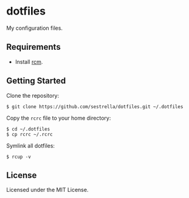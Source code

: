 # dotfiles

My configuration files.

## Requirements

- Install [rcm](https://github.com/thoughtbot/rcm).

## Getting Started

Clone the repository:

```
$ git clone https://github.com/sestrella/dotfiles.git ~/.dotfiles
```

Copy the `rcrc` file to your home directory:

```
$ cd ~/.dotfiles
$ cp rcrc ~/.rcrc
```

Symlink all dotfiles:

```
$ rcup -v
```

## License

Licensed under the MIT License.
